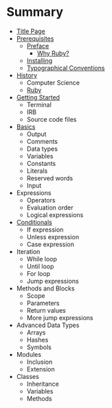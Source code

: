 # Summary

* [Title Page](README.md)
* [Prerequisites](prerequisites/README.md)
   * [Preface](preface/README.md)
       * [Why Ruby?](preface/why_ruby.md)
   * [Installing](prerequisites/installing.md)
   * [Typographical Conventions](prerequisites/typographical_conventions.md)
* [History](history/README.md)
   * Computer Science
   * [Ruby](history/ruby.md)
* [Getting Started](getting_started/README.md)
   * Terminal
   * IRB
   * Source code files
* [Basics](basics/README.md)
   * Output
   * Comments
   * Data types
   * Variables
   * Constants
   * Literals
   * Reserved words
   * Input
* Expressions
   * Operators
   * Evaluation order
   * Logical expressions
* [Conditionals](flow_control/README.md)
   * If expression
   * Unless expression
   * Case expression
* Iteration
   * While loop
   * Until loop
   * For loop
   * Jump expressions
* Methods and Blocks
   * Scope
   * Parameters
   * Return values
   * More jump expressions
* Advanced Data Types
   * Arrays
   * Hashes
   * Symbols
* Modules
   * Inclusion
   * Extension
* Classes
   * Inheritance
   * Variables
   * Methods

